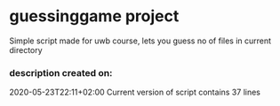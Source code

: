 # guessinggame project 
Simple script made for uwb course, lets you guess no of files in current directory
### description created on: 
2020-05-23T22:11+02:00
Current version of script contains 
37
 lines 
